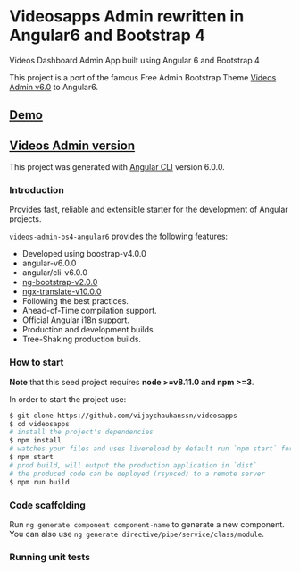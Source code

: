 # Videosapps Admin rewritten in Angular6 and Bootstrap 4

Videos  Dashboard Admin App built using Angular 6 and Bootstrap 4

This project is a port of the famous Free Admin Bootstrap Theme [Videos Admin v6.0](https://github.com/vijaychauhanssn/videosapps) to Angular6.


## [Demo](https://videos-apps.firebaseapp.com)

## [Videos Admin  version](https://github.com/vijaychauhanssn/videosapps)

This project was generated with [Angular CLI](https://github.com/angular/angular-cli) version 6.0.0.

### Introduction

Provides fast, reliable and extensible starter for the development of Angular projects.

`videos-admin-bs4-angular6` provides the following features:

*   Developed using boostrap-v4.0.0
*   angular-v6.0.0
*   angular/cli-v6.0.0
*   [ng-bootstrap-v2.0.0](https://github.com/ng-bootstrap/)
*   [ngx-translate-v10.0.0](https://github.com/ngx-translate)
*   Following the best practices.
*   Ahead-of-Time compilation support.
*   Official Angular i18n support.
*   Production and development builds.
*   Tree-Shaking production builds.

### How to start

**Note** that this seed project requires **node >=v8.11.0 and npm >=3**.

In order to start the project use:

```bash
$ git clone https://github.com/vijaychauhanssn/videosapps
$ cd videosapps
# install the project's dependencies
$ npm install
# watches your files and uses livereload by default run `npm start` for a dev server. Navigate to `http://localhost:4200/`. The app will automatically reload if you change any of the source files.
$ npm start
# prod build, will output the production application in `dist`
# the produced code can be deployed (rsynced) to a remote server
$ npm run build
```

### Code scaffolding

Run `ng generate component component-name` to generate a new component. You can also use `ng generate directive/pipe/service/class/module`.

### Running unit tests

